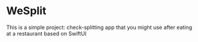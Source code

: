 # WeSplit
This is a simple project: check-splitting app that you might use after eating at a restaurant based on SwiftUI

